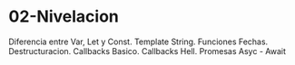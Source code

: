 # 02-Nivelacion
Diferencia entre Var, Let y Const.
Template String.
Funciones Fechas.
Destructuracion.
Callbacks Basico.
Callbacks Hell.
Promesas
Asyc - Await